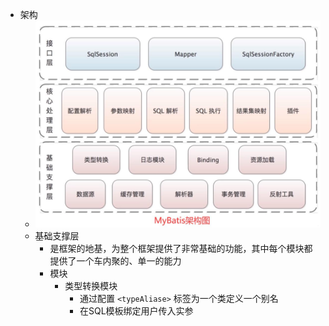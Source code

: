 - 架构
	- ![Mybatis三层架构](../assets/image_1703605464268_0.png)
	- 基础支撑层
		- 是框架的地基，为整个框架提供了非常基础的功能，其中每个模块都提供了一个车内聚的、单一的能力
		- 模块
			- 类型转换模块
				- 通过配置 `<typeAliase>` 标签为一个类定义一个别名
				- 在SQL模板绑定用户传入实参